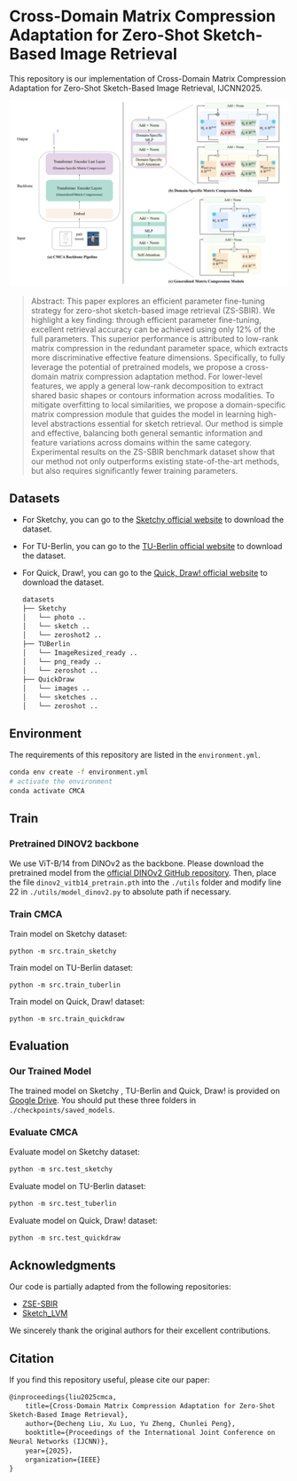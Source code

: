 # Cross-Domain Matrix Compression Adaptation for Zero-Shot Sketch-Based Image Retrieval

This repository is our implementation of Cross-Domain Matrix Compression Adaptation for Zero-Shot Sketch-Based Image Retrieval, IJCNN2025.

<img src="./static/Framework.png" alt="Framework"  />

> Abstract: This paper explores an efficient parameter fine-tuning strategy for zero-shot sketch-based image retrieval (ZS-SBIR). We highlight a key finding: through efficient parameter fine-tuning, excellent retrieval accuracy can be achieved using only 12% of the full parameters. This superior performance is attributed to low-rank matrix compression in the redundant parameter space, which extracts more discriminative effective feature dimensions. Specifically, to fully leverage the potential of pretrained models, we propose a cross-domain matrix compression adaptation method. For lower-level features, we apply a general low-rank decomposition to extract shared basic shapes or contours information across modalities. To mitigate overfitting to local similarities, we propose a domain-specific matrix compression module that guides the model in learning high-level abstractions essential for sketch retrieval. Our method is simple and effective, balancing both general semantic information and feature variations across domains within the same category. Experimental results on the ZS-SBIR benchmark dataset show that our method not only outperforms existing state-of-the-art methods, but also requires significantly fewer training parameters.

## Datasets

- For Sketchy, you can go to the [Sketchy official website](https://sketchy.eye.gatech.edu/)  to download the dataset.

- For TU-Berlin, you can go to the [TU-Berlin official website](https://cybertron.cg.tu-berlin.de/eitz/projects/classifysketch/) to download the dataset.

- For Quick, Draw!, you can go to the [Quick, Draw! official website](https://github.com/googlecreativelab/quickdraw-dataset)  to download the dataset.

  ```
  datasets
  ├── Sketchy
  │   └── photo ..
  │   └── sketch ..
  │   └── zeroshot2 ..
  ├── TUBerlin
  │   └── ImageResized_ready ..
  │   └── png_ready ..
  │   └── zeroshot ..
  ├── QuickDraw
  │   └── images ..
  │   └── sketches ..
  │   └── zeroshot ..
  ```

## Environment

The requirements of this repository are listed in the `environment.yml`.

```bash
conda env create -f environment.yml
# activate the environment
conda activate CMCA
```

## Train

### Pretrained DINOV2 backbone

We use ViT-B/14 from DINOv2 as the backbone. Please download the pretrained model from the [official DINOv2 GitHub repository](https://github.com/facebookresearch/dinov2). Then, place the file `dinov2_vitb14_pretrain.pth` into the `./utils` folder and modify line 22 in `./utils/model_dinov2.py` to absolute path if necessary.

### Train CMCA

Train model on Sketchy dataset:

```
python -m src.train_sketchy
```

Train model on TU-Berlin dataset:

```
python -m src.train_tuberlin
```

Train model on Quick, Draw! dataset:

```
python -m src.train_quickdraw
```

## Evaluation

### Our Trained Model

The trained model on Sketchy , TU-Berlin and Quick, Draw! is provided on [Google Drive](https://drive.google.com/drive/folders/1hH7rx8NnB8Jm-NIcHZgeyelaZFK1UWoe?usp=sharing). You should put these three folders in `./checkpoints/saved_models`.

### Evaluate CMCA 

Evaluate model on Sketchy dataset:

```python
python -m src.test_sketchy
```

Evaluate model on TU-Berlin dataset:

```python
python -m src.test_tuberlin
```

Evaluate model on Quick, Draw! dataset:

```python
python -m src.test_quickdraw
```

## Acknowledgments

Our code is partially adapted from the following repositories:
- [ZSE-SBIR](https://github.com/buptLinfy/ZSE-SBIR)
- [Sketch_LVM](https://github.com/aneeshan95/Sketch_LVM)

We sincerely thank the original authors for their excellent contributions.

## Citation

If you find this repository useful, please cite our paper:

```
@inproceedings{liu2025cmca,
    title={Cross-Domain Matrix Compression Adaptation for Zero-Shot Sketch-Based Image Retrieval},
    author={Decheng Liu, Xu Luo, Yu Zheng, Chunlei Peng},
    booktitle={Proceedings of the International Joint Conference on Neural Networks (IJCNN)},
    year={2025}，
    organization={IEEE}
}
```
